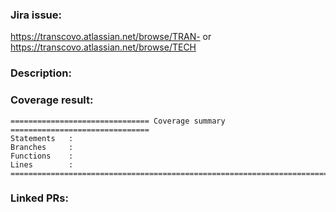 ### Jira issue:
https://transcovo.atlassian.net/browse/TRAN-
or
https://transcovo.atlassian.net/browse/TECH

### Description:


### Coverage result:
```
=============================== Coverage summary ===============================
Statements   :
Branches     :
Functions    :
Lines        :
================================================================================
```

### Linked PRs:
